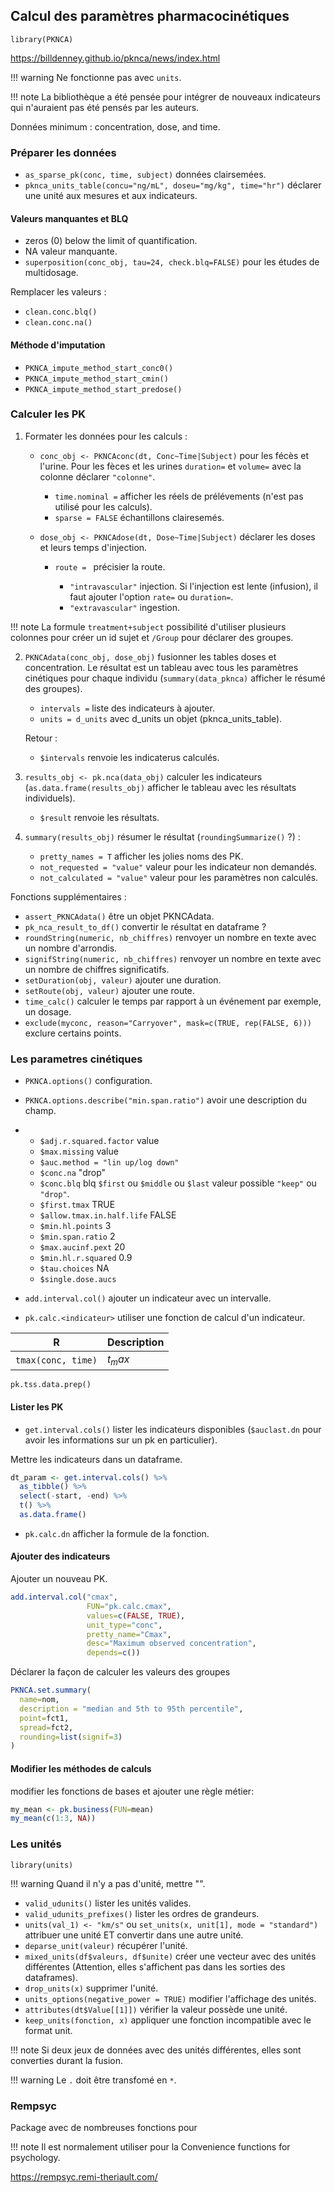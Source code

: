 ## Calcul des paramètres pharmacocinétiques

`library(PKNCA)`

https://billdenney.github.io/pknca/news/index.html

!!! warning 
    Ne fonctionne pas avec `units`.

!!! note
    La bibliothèque a été pensée pour intégrer de nouveaux indicateurs qui n'auraient pas été pensés par les auteurs.

Données minimum : concentration, dose, and time.

### Préparer les données

* `as_sparse_pk(conc, time, subject)` données clairsemées.
* `pknca_units_table(concu="ng/mL", doseu="mg/kg", time="hr")` déclarer une unité aux mesures et aux indicateurs.

#### Valeurs manquantes et BLQ

* zeros (0) below the limit of quantification.
* NA valeur manquante.
* `superposition(conc_obj, tau=24, check.blq=FALSE)` pour les études de multidosage. 

Remplacer les valeurs :

* `clean.conc.blq()`
* `clean.conc.na()`

#### Méthode d'imputation

* `PKNCA_impute_method_start_conc0()`
* `PKNCA_impute_method_start_cmin()`
* `PKNCA_impute_method_start_predose()`

### Calculer les PK

1. Formater les données pour les calculs :
   
    * `conc_obj <- PKNCAconc(dt, Conc~Time|Subject)` pour les fécès et l'urine. Pour les fèces et les urines `duration=` et `volume=` avec la colonne déclarer `"colonne"`.
  
       * `time.nominal =` afficher les réels de prélévements (n'est pas utilisé pour les calculs).
       * `sparse = FALSE` échantillons clairesemés.
         
    * `dose_obj <- PKNCAdose(dt, Dose~Time|Subject)` déclarer les doses et leurs temps d'injection.
        
        * `route = ` précisier la route.
            
            * `"intravascular"` injection. Si l'injection est lente (infusion), il faut ajouter l'option `rate=` ou `duration=`.
            * `"extravascular"` ingestion. 

!!! note
    La formule `treatment+subject` possibilité d'utiliser plusieurs colonnes pour créer un id sujet et `/Group` pour déclarer des groupes.
    
2. `PKNCAdata(conc_obj, dose_obj)` fusionner les tables doses et concentration. Le résultat est un tableau avec tous les paramètres cinétiques pour chaque individu (`summary(data_pknca)` afficher le résumé des groupes).
   
   * `intervals =` liste des indicateurs à ajouter.
   * `units = d_units` avec d_units un objet (pknca_units_table).
  
    Retour :
     
    * `$intervals` renvoie les indicaterus calculés.

4. `results_obj <- pk.nca(data_obj)` calculer les indicateurs (`as.data.frame(results_obj)` afficher le tableau avec les résultats individuels).

    * `$result` renvoie les résultats.
    
6. `summary(results_obj)` résumer le résultat (`roundingSummarize()` ?) :
   
    * `pretty_names = T` afficher les jolies noms des PK.
    * `not_requested = "value"` valeur pour les indicateur non demandés.
    * `not_calculated = "value"` valeur pour les paramètres non calculés.

Fonctions supplémentaires : 

* `assert_PKNCAdata()` être un objet PKNCAdata.
* `pk_nca_result_to_df()` convertir le résultat en dataframe ?
* `roundString(numeric, nb_chiffres)` renvoyer un nombre en texte avec un nombre d'arrondis.
* `signifString(numeric, nb_chiffres)` renvoyer un nombre en texte avec un nombre de chiffres significatifs.
* `setDuration(obj, valeur)` ajouter une duration.
* `setRoute(obj, valeur)` ajouter une route.
* `time_calc()` calculer le temps par rapport à un événement par exemple, un dosage.
* `exclude(myconc, reason="Carryover", mask=c(TRUE, rep(FALSE, 6)))` exclure certains points.

###  Les parametres cinétiques

* `PKNCA.options()` configuration.
* `PKNCA.options.describe("min.span.ratio")` avoir une description du champ.
* 
    * `$adj.r.squared.factor` value
    * `$max.missing` value
    * `$auc.method = "lin up/log down"`
    * `$conc.na` "drop"
    * `$conc.blq` blq `$first` ou `$middle` ou `$last` valeur possible `"keep"` ou `"drop"`.
    * `$first.tmax` TRUE
    * `$allow.tmax.in.half.life` FALSE
    * `$min.hl.points` 3
    * `$min.span.ratio` 2
    * `$max.aucinf.pext` 20
    * `$min.hl.r.squared` 0.9
    * `$tau.choices` NA
    * `$single.dose.aucs`
      
* `add.interval.col()` ajouter un indicateur avec un intervalle.
* `pk.calc.<indicateur>` utiliser une fonction de calcul d'un indicateur.

R                            | Description
-----------------------------|----
`tmax(conc, time)`           | $t_max$
`pk.tss.data.prep()`

#### Lister les PK

* `get.interval.cols()` lister les indicateurs disponibles (`$auclast.dn` pour avoir les informations sur un pk en particulier).

Mettre les indicateurs dans un dataframe.
``` R
dt_param <- get.interval.cols() %>%
  as_tibble() %>%
  select(-start, -end) %>%
  t() %>%
  as.data.frame()
```

* `pk.calc.dn` afficher la formule de la fonction.

#### Ajouter des indicateurs

Ajouter un nouveau PK.


``` R
add.interval.col("cmax",
                 FUN="pk.calc.cmax",
                 values=c(FALSE, TRUE),
                 unit_type="conc",
                 pretty_name="Cmax",
                 desc="Maximum observed concentration",
                 depends=c())
```

Déclarer la façon de calculer les valeurs des groupes

```R 
PKNCA.set.summary(
  name=nom,
  description = "median and 5th to 95th percentile",
  point=fct1,
  spread=fct2,
  rounding=list(signif=3)
)
```

#### Modifier les méthodes de calculs

modifier les fonctions de bases et ajouter une règle métier:

``` R
my_mean <- pk.business(FUN=mean)
my_mean(c(1:3, NA))
```

### Les unités

`library(units)`

!!! warning
    Quand il n'y a pas d'unité, mettre "".

* `valid_udunits()` lister les unités valides.
* `valid_udunits_prefixes()` lister les ordres de grandeurs.
* `units(val_1) <- "km/s"` ou `set_units(x, unit[1], mode = "standard")` attribuer une unité ET convertir dans une autre unité.
* `deparse_unit(valeur)` récupérer l'unité.
* `mixed_units(df$valeurs, df$unite)` créer une vecteur avec des unités différentes (Attention, elles s'affichent pas dans les sorties des dataframes).
* `drop_units(x)` supprimer l'unité.
* `units_options(negative_power = TRUE)` modifier l'affichage des unités.
* `attributes(dt$Value[[1]])` vérifier la valeur possède une unité.
* `keep_units(fonction, x)` appliquer une fonction incompatible avec le format unit.
 
!!! note
    Si deux jeux de données avec des unités différentes, elles sont converties durant la fusion.

!!! warning
    Le `.` doit être transfomé en `*`.

### Rempsyc

Package avec de nombreuses fonctions pour 

!!! note 
    Il est normalement utiliser pour la Convenience functions for psychology.

https://rempsyc.remi-theriault.com/

